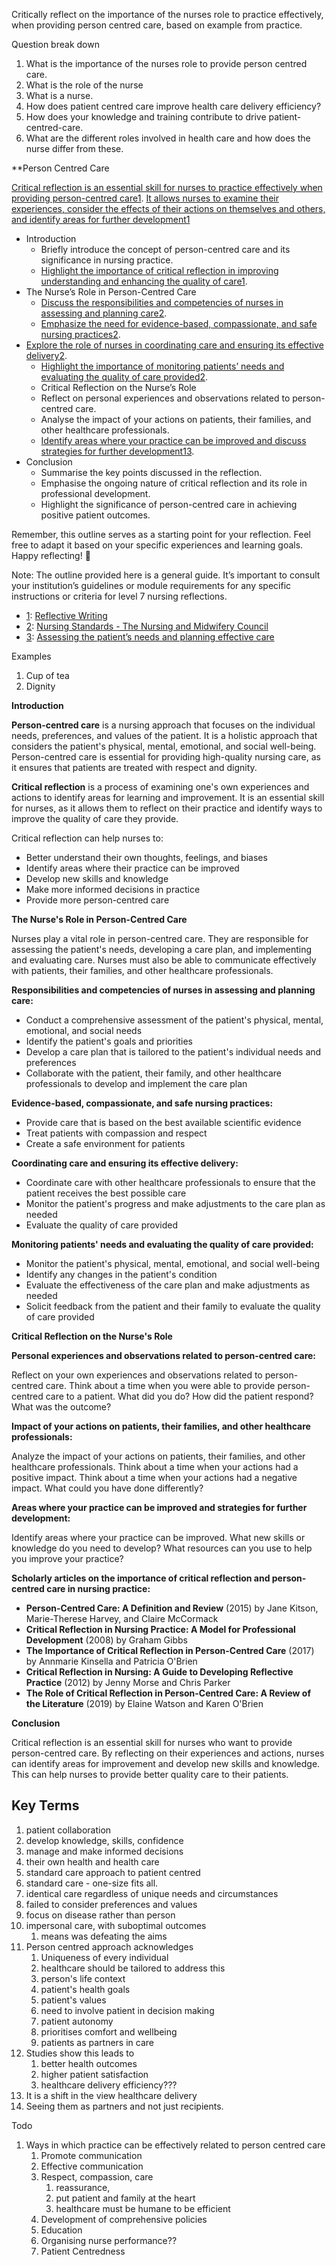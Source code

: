 Critically reflect on the importance of the nurses role to practice effectively, when providing person centred care, based on example from practice.

Question break down
1. What is the importance of the nurses role to provide person centred care.
2. What is the role of the nurse
3. What is a nurse.
4. How does patient centred care improve health care delivery efficiency?
5. How does your knowledge and training contribute to drive patient-centred-care.
6. What are the different roles involved in health care and how does the nurse differ from these.

**Person Centred Care

[Critical reflection is an essential skill for nurses to practice effectively when providing person-centred care1](https://www.canterbury.ac.uk/asset-library/library/Reflective-Writing.pdf). [It allows nurses to examine their experiences, consider the effects of their actions on themselves and others, and identify areas for further development1](https://www.canterbury.ac.uk/asset-library/library/Reflective-Writing.pdf)

- Introduction
	- Briefly introduce the concept of person-centred care and its significance in nursing practice.
	- [Highlight the importance of critical reflection in improving understanding and enhancing the quality of care1](https://www.canterbury.ac.uk/asset-library/library/Reflective-Writing.pdf).
- The Nurse’s Role in Person-Centred Care
	- [Discuss the responsibilities and competencies of nurses in assessing and planning care](https://www.canterbury.ac.uk/asset-library/library/Reflective-Writing.pdf)[2](https://www.nmc.org.uk/globalassets/sitedocuments/standards/nursing-standards-briefing.pdf).
	- [Emphasize the need for evidence-based, compassionate, and safe nursing practices2](https://www.nmc.org.uk/globalassets/sitedocuments/standards/nursing-standards-briefing.pdf).
- [Explore the role of nurses in coordinating care and ensuring its effective delivery2](https://www.nmc.org.uk/globalassets/sitedocuments/standards/nursing-standards-briefing.pdf).
	- [Highlight the importance of monitoring patients’ needs and evaluating the quality of care provided2](https://www.nmc.org.uk/globalassets/sitedocuments/standards/nursing-standards-briefing.pdf).
	- Critical Reflection on the Nurse’s Role
	- Reflect on personal experiences and observations related to person-centred care.
	- Analyse the impact of your actions on patients, their families, and other healthcare professionals.
	- [Identify areas where your practice can be improved and discuss strategies for further development1](https://www.canterbury.ac.uk/asset-library/library/Reflective-Writing.pdf)[3](https://www.britishjournalofnursing.com/content/clinical/assessing-the-patients-needs-and-planning-effective-care).
- Conclusion
	- Summarise the key points discussed in the reflection.
	- Emphasise the ongoing nature of critical reflection and its role in professional development.
	- Highlight the significance of person-centred care in achieving positive patient outcomes.
    
Remember, this outline serves as a starting point for your reflection. Feel free to adapt it based on your specific experiences and learning goals. Happy reflecting! 🌟

Note: The outline provided here is a general guide. It’s important to consult your institution’s guidelines or module requirements for any specific instructions or criteria for level 7 nursing reflections.

- [1](https://www.canterbury.ac.uk/asset-library/library/Reflective-Writing.pdf): [Reflective Writing](https://www.canterbury.ac.uk/asset-library/library/Reflective-Writing.pdf) 
- [2](https://www.nmc.org.uk/globalassets/sitedocuments/standards/nursing-standards-briefing.pdf): [Nursing Standards - The Nursing and Midwifery Council](https://www.nmc.org.uk/globalassets/sitedocuments/standards/nursing-standards-briefing.pdf) 
- [3](https://www.britishjournalofnursing.com/content/clinical/assessing-the-patients-needs-and-planning-effective-care): [Assessing the patient’s needs and planning effective care](https://www.britishjournalofnursing.com/content/clinical/assessing-the-patients-needs-and-planning-effective-care)

Examples 
1. Cup of tea
2. Dignity 

**Introduction**

**Person-centred care** is a nursing approach that focuses on the individual needs, preferences, and values of the patient. It is a holistic approach that considers the patient's physical, mental, emotional, and social well-being. Person-centred care is essential for providing high-quality nursing care, as it ensures that patients are treated with respect and dignity.

**Critical reflection** is a process of examining one's own experiences and actions to identify areas for learning and improvement. It is an essential skill for nurses, as it allows them to reflect on their practice and identify ways to improve the quality of care they provide.

Critical reflection can help nurses to:

- Better understand their own thoughts, feelings, and biases
- Identify areas where their practice can be improved
- Develop new skills and knowledge
- Make more informed decisions in practice
- Provide more person-centred care

**The Nurse's Role in Person-Centred Care**

Nurses play a vital role in person-centred care. They are responsible for assessing the patient's needs, developing a care plan, and implementing and evaluating care. Nurses must also be able to communicate effectively with patients, their families, and other healthcare professionals.

**Responsibilities and competencies of nurses in assessing and planning care:**

- Conduct a comprehensive assessment of the patient's physical, mental, emotional, and social needs
- Identify the patient's goals and priorities
- Develop a care plan that is tailored to the patient's individual needs and preferences
- Collaborate with the patient, their family, and other healthcare professionals to develop and implement the care plan

**Evidence-based, compassionate, and safe nursing practices:**

- Provide care that is based on the best available scientific evidence
- Treat patients with compassion and respect
- Create a safe environment for patients

**Coordinating care and ensuring its effective delivery:**

- Coordinate care with other healthcare professionals to ensure that the patient receives the best possible care
- Monitor the patient's progress and make adjustments to the care plan as needed
- Evaluate the quality of care provided

**Monitoring patients' needs and evaluating the quality of care provided:**

- Monitor the patient's physical, mental, emotional, and social well-being
- Identify any changes in the patient's condition
- Evaluate the effectiveness of the care plan and make adjustments as needed
- Solicit feedback from the patient and their family to evaluate the quality of care provided

**Critical Reflection on the Nurse's Role**

**Personal experiences and observations related to person-centred care:**

Reflect on your own experiences and observations related to person-centred care. Think about a time when you were able to provide person-centred care to a patient. What did you do? How did the patient respond? What was the outcome?

**Impact of your actions on patients, their families, and other healthcare professionals:**

Analyze the impact of your actions on patients, their families, and other healthcare professionals. Think about a time when your actions had a positive impact. Think about a time when your actions had a negative impact. What could you have done differently?

**Areas where your practice can be improved and strategies for further development:**

Identify areas where your practice can be improved. What new skills or knowledge do you need to develop? What resources can you use to help you improve your practice?

**Scholarly articles on the importance of critical reflection and person-centred care in nursing practice:**

- **Person-Centred Care: A Definition and Review** (2015) by Jane Kitson, Marie-Therese Harvey, and Claire McCormack
- **Critical Reflection in Nursing Practice: A Model for Professional Development** (2008) by Graham Gibbs
- **The Importance of Critical Reflection in Person-Centred Care** (2017) by Annmarie Kinsella and Patricia O'Brien
- **Critical Reflection in Nursing: A Guide to Developing Reflective Practice** (2012) by Jenny Morse and Chris Parker
- **The Role of Critical Reflection in Person-Centred Care: A Review of the Literature** (2019) by Elaine Watson and Karen O'Brien

**Conclusion**

Critical reflection is an essential skill for nurses who want to provide person-centred care. By reflecting on their experiences and actions, nurses can identify areas for improvement and develop new skills and knowledge. This can help nurses to provide better quality care to their patients.

## Key Terms
1. patient collaboration
2. develop knowledge, skills, confidence
3. manage and make informed decisions
4. their own health and health care
5. standard care approach to patient centred
6. standard care - one-size fits all.
7. identical care regardless of unique needs and circumstances
8. failed to consider preferences and values
9. focus on disease rather than person
10. impersonal care, with suboptimal outcomes
	1. means was defeating the aims
11. Person centred approach acknowledges
	1. Uniqueness of every individual
	2. healthcare should be tailored to address this
	3. person's life context
	4. patient's health goals
	5. patient's values
	6. need to involve patient in decision making
	7. patient autonomy
	8. prioritises comfort and wellbeing
	9. patients as partners in care
12. Studies show this leads to 
	1. better health outcomes
	2. higher patient satisfaction
	3. healthcare delivery efficiency???
13. It is a shift in the view healthcare delivery 
14. Seeing them as partners and not just recipients.

Todo
1. Ways in which practice can be effectively related to person centred care
	1. Promote communication
	2. Effective communication
	3. Respect, compassion, care
		1. reassurance,
		2. put patient and family at the heart
		3. healthcare must be humane to be efficient
	4. Development of comprehensive policies
	5. Education
	6. Organising nurse performance??
	7. Patient Centredness
